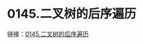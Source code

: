 # 0145.二叉树的后序遍历

链接：[0145.二叉树的后序遍历](https://leetcode.cn/problems/binary-tree-postorder-traversal/)

